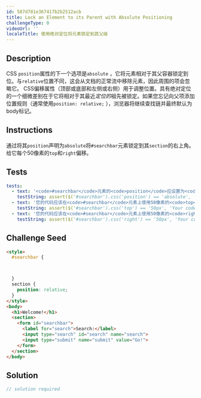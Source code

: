 ```yaml
---
id: 587d781e367417b2b2512acb
title: Lock an Element to its Parent with Absolute Positioning
challengeType: 0
videoUrl: ''
localeTitle: 使用绝对定位将元素锁定到其父级
---
```


## Description
<section id="description"> CSS <code>position</code>属性的下一个选项是<code>absolute</code> ，它将元素相对于其父容器锁定到位。与<code>relative</code>位置不同，这会从文档的正常流中移除元素，因此周围的项会忽略它。 CSS偏移属性（顶部或底部和左侧或右侧）用于调整位置。具有绝对定位的一个细微差别在于它将相对于其最近<em>定位的</em>祖先被锁定。如果您忘记向父项添加位置规则（通常使用<code>position: relative;</code> ），浏览器将继续查找链并最终默认为body标记。 </section>

## Instructions
<section id="instructions">通过将其<code>position</code>声明为<code>absolute</code>将<code>#searchbar</code>元素锁定到其<code>section</code>的右上角。给它每个50像素的<code>top</code>和<code>right</code>偏移。 </section>

## Tests
<section id='tests'>

```yml
tests:
  - text: '<code>#searchbar</code>元素的<code>position</code>应设置为<code>absolute</code> 。'
    testString: assert($('#searchbar').css('position') == 'absolute', 'The <code>#searchbar</code> element should have a <code>position</code> set to <code>absolute</code>.');
  - text: '您的代码应该在<code>#searchbar</code>元素上使用50像素的<code>top</code> CSS偏移量。'
    testString: assert($('#searchbar').css('top') == '50px', 'Your code should use the <code>top</code> CSS offset of 50 pixels on the <code>#searchbar</code> element.');
  - text: '您的代码应该在<code>#searchbar</code>元素上使用50像素的<code>right</code> CSS偏移量。'
    testString: assert($('#searchbar').css('right') == '50px', 'Your code should use the <code>right</code> CSS offset of 50 pixels on the <code>#searchbar</code> element.');

```

</section>

## Challenge Seed
<section id='challengeSeed'>

<div id='html-seed'>

```html
<style>
  #searchbar {



  }
  section {
    position: relative;
  }
</style>
<body>
  <h1>Welcome!</h1>
  <section>
    <form id="searchbar">
      <label for="search">Search:</label>
      <input type="search" id="search" name="search">
      <input type="submit" name="submit" value="Go!">
    </form>
  </section>
</body>

```

</div>



</section>

## Solution
<section id='solution'>

```js
// solution required
```
</section>
